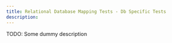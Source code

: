 ```yaml
---
title: Relational Database Mapping Tests - Db Specific Tests
description:
---
```


TODO: Some dummy description